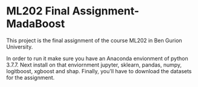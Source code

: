 # ML202 Final Assignment- MadaBoost

This project is the final assignment of the course ML202 in Ben Gurion University.

In order to run it make sure you have an Anaconda envionment of python 3.7.7. Next install on that enviornment jupyter, sklearn, pandas, numpy, logitboost, xgboost and shap. Finally, you'll have to download the datasets for the assignment.
